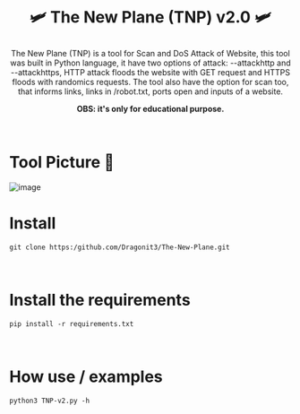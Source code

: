 # <p align = "center"> 🛩️ The New Plane (TNP) v2.0 🛩️ </p>

<p align = "center"> The New Plane (TNP) is a tool for Scan and DoS Attack of Website, this tool was built in Python language, it have two options of attack: --attackhttp and --attackhttps, HTTP attack floods the website with GET request and HTTPS floods with randomics requests. The tool also have the option for scan too, that informs links, links in /robot.txt, ports open and inputs of a website. </p> 

**<p align = "center"> OBS: it's only for educational purpose. </p>**

<br/> 

# Tool Picture 📸 
![image](https://github.com/user-attachments/assets/fccc79d2-84d7-4637-ac64-30dcee3aa1c3)
<br/>

# Install 
```
git clone https:/github.com/Dragonit3/The-New-Plane.git
```
<br/>

# Install the requirements
```
pip install -r requirements.txt
```

<br/>

# How use / examples
```
python3 TNP-v2.py -h
```
